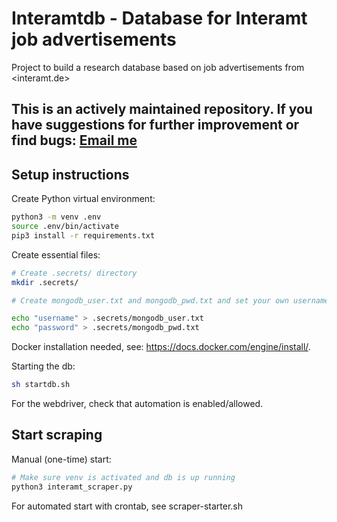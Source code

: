 # Interamtdb - Database for Interamt job advertisements
Project to build a research database based on job advertisements from <interamt.de>

## This is an actively maintained repository. If you have suggestions for further improvement or find bugs: [Email me](mailto:nico.giessmann@uni-luebeck.de)

## Setup instructions

Create Python virtual environment:
```bash
python3 -m venv .env
source .env/bin/activate
pip3 install -r requirements.txt
```

Create essential files:
```bash
# Create .secrets/ directory
mkdir .secrets/

# Create mongodb_user.txt and mongodb_pwd.txt and set your own username and password (no update in Python scripts necessary). Be aware of newlines, which need to be removed!

echo "username" > .secrets/mongodb_user.txt
echo "password" > .secrets/mongodb_pwd.txt
```

Docker installation needed, see: https://docs.docker.com/engine/install/.

Starting the db:
```bash
sh startdb.sh
```

For the webdriver, check that automation is enabled/allowed.

## Start scraping

Manual (one-time) start:
```bash
# Make sure venv is activated and db is up running
python3 interamt_scraper.py
```

For automated start with crontab, see scraper-starter.sh
